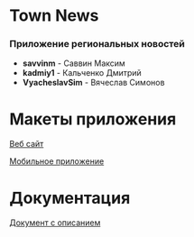 # Town News
### Приложение региональных новостей
- **savvinm** - Саввин Максим <br>
- **kadmiy1** - Кальченко Дмитрий<br>
- **VyacheslavSim** - Вячеслав Симонов 


# Макеты приложения
[Веб сайт](https://www.figma.com/proto/bS3WN7hbUzdXGCH3PDTtRK/%D0%A2%D0%9F?node-id=13%3A90&scaling=scale-down&page-id=11%3A89&starting-point-node-id=13%3A90)

[Мобильное приложение](https://www.figma.com/proto/bS3WN7hbUzdXGCH3PDTtRK/%D0%A2%D0%9F?node-id=113%3A94&scaling=scale-down&page-id=57%3A73&starting-point-node-id=113%3A94)
# Документация
[Документ с описанием](https://docs.google.com/document/d/1Enm5rn-7wtAPZT1pKJF62GHmUhlnd3gaeRt6F9swoEs/edit?usp=sharing)
